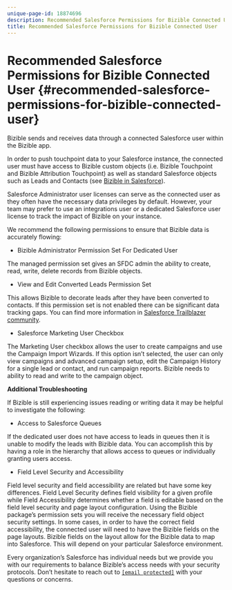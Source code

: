 ```yaml
---
unique-page-id: 18874696
description: Recommended Salesforce Permissions for Bizible Connected User - Bizible - Product Documentation
title: Recommended Salesforce Permissions for Bizible Connected User
---
```


# Recommended Salesforce Permissions for Bizible Connected User {#recommended-salesforce-permissions-for-bizible-connected-user}

Bizible sends and receives data through a connected Salesforce user within the Bizible app.  
  
In order to push touchpoint data to your Salesforce instance, the connected user must have access to Bizible custom objects (i.e. Bizible Touchpoint and Bizible Attribution Touchpoint) as well as standard Salesforce objects such as Leads and Contacts (see [Bizible in Salesforce](http://docs.marketo.com/x/MAEgAQ)).  
  
Salesforce Administrator user licenses can serve as the connected user as they often have the necessary data privileges by default. However, your team may prefer to use an integrations user or a dedicated Salesforce user license to track the impact of Bizible on your instance.  
  
We recommend the following permissions to ensure that Bizible data is accurately flowing:

* Bizible Administrator Permission Set For Dedicated User

The managed permission set gives an SFDC admin the ability to create, read, write, delete records from Bizible objects.

* View and Edit Converted Leads Permission Set

This allows Bizible to decorate leads after they have been converted to contacts. If this permission set is not enabled there can be significant data tracking gaps. You can find more information in [Salesforce Trailblazer community](http://help.salesforce.com/articleView?id=leads_view_edit_converted.htm&type=5).

* Salesforce Marketing User Checkbox

The Marketing User checkbox allows the user to create campaigns and use the Campaign Import Wizards. If this option isn’t selected, the user can only view campaigns and advanced campaign setup, edit the Campaign History for a single lead or contact, and run campaign reports. Bizible needs to ability to read and write to the campaign object.  
  
**Additional Troubleshooting** 
  
If Bizible is still experiencing issues reading or writing data it may be helpful to investigate the following:

* Access to Salesforce Queues

If the dedicated user does not have access to leads in queues then it is unable to modify the leads with Bizible data. You can accomplish this by having a role in the hierarchy that allows access to queues or individually granting users access.

* Field Level Security and Accessibility

Field level security and field accessibility are related but have some key differences. Field Level Security defines field visibility for a given profile while Field Accessibility determines whether a field is editable based on the field level security and page layout configuration. Using the Bizible package’s permission sets you will receive the necessary field object security settings. In some cases, in order to have the correct field accessibility, the connected user will need to have the Bizible fields on the page layouts. Bizible fields on the layout allow for the Bizible data to map into Salesforce. This will depend on your particular Salesforce environment.  
  
Every organization’s Salesforce has individual needs but we provide you with our requirements to balance Bizible’s access needs with your security protocols. Don’t hesitate to reach out to [`[email protected]`](http://docs.marketo.com/cdn-cgi/l/email-protection#8af9fffafae5f8fecae8e3f0e3e8e6efa4e9e5e7) with your questions or concerns.

